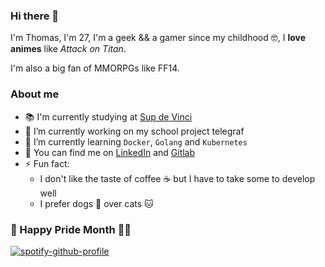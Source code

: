 ### Hi there 👋

I'm Thomas, I'm 27, I'm a geek && a gamer since my childhood 🤓, I **love animes** like *Attack on Titan*.

I'm also a big fan of MMORPGs like FF14.

### About me
- 📚 I'm currently studying at [Sup de Vinci](https://www.google.com/maps/place/Sup+de+Vinci+-+Ing%C3%A9nierie+des+Syst%C3%A8mes+d'Information+-+La+D%C3%A9fense/@48.8964765,2.2364606,15z/data=!4m5!3m4!1s0x0:0x2b175b34d3d8910c!8m2!3d48.8964849!4d2.2364557)
- 🔭 I’m currently working on my school project telegraf
- 🌱 I’m currently learning `Docker`, `Golang` and `Kubernetes`
- 💬 You can find me on [LinkedIn](https://fr.linkedin.com/in/thomasderuel) and [Gitlab](https://gitlab.com/tderuel)
- ⚡ Fun fact: 
  - I don't like the taste of coffee ☕️ but I have to take some to develop well 
  - I prefer dogs 🐶 over cats 🐱

### 🌈 Happy Pride Month 🏳️‍🌈

[![spotify-github-profile](https://spotify-github-profile.vercel.app/api/view?uid=1114989307&cover_image=true&theme=novatorem)](https://spotify-github-profile.vercel.app/api/view?uid=1114989307&redirect=true)
<!--
**ThomasDeruel/ThomasDeruel** is a ✨ _special_ ✨ repository because its `README.md` (this file) appears on your GitHub profile.

Here are some ideas to get you started:

- 🔭 I’m currently working on ...
- 🌱 I’m currently learning ...
- 👯 I’m looking to collaborate on ...
- 🤔 I’m looking for help with ...
- 💬 Ask me about ...
- 📫 How to reach me: ...
- 😄 Pronouns: ...
- ⚡ Fun fact: ...
-->

